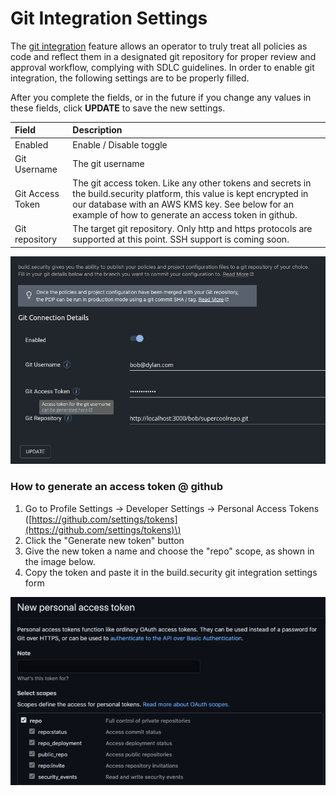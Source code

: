 # Git Integration Settings

The [git integration](../projects/commit-project-to-git.md) feature allows an operator to truly treat all policies as code and reflect them in a designated git repository for proper review and approval workflow, complying with SDLC guidelines. In order to enable git integration, the following settings are to be properly filled.

After you complete the fields, or in the future if you change any values in these fields, click **UPDATE** to save the new settings.

| Field | Description |
| :--- | :--- |
| Enabled | Enable / Disable toggle |
| Git Username | The git username |
| Git Access Token | The git access token. Like any other tokens and secrets in the build.security platform, this value is kept encrypted in our database with an AWS KMS key. See below for an example of how to generate an access token in github. |
| Git repository | The target git repository. Only http and https protocols are supported at this point. SSH support is coming soon. |

![git integration settings form](../.gitbook/assets/image%20%2811%29.png)

### How to generate an access token @ github

1. Go to Profile Settings -&gt; Developer Settings -&gt; Personal Access Tokens \([https://github.com/settings/tokens](https://github.com/settings/tokens)\)
2. Click the "Generate new token" button
3. Give the new token a name and choose the "repo" scope, as shown in the image below.
4. Copy the token and paste it in the build.security git integration settings form

![Required scopes for access token \(github\)](../.gitbook/assets/image%20%287%29.png)



